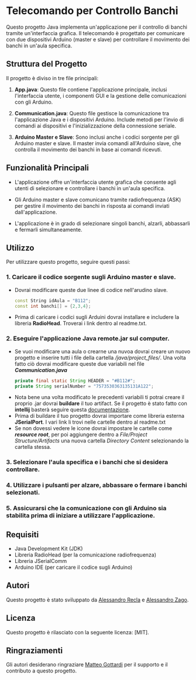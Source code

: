 # Telecomando per Controllo Banchi

Questo progetto Java implementa un'applicazione per il controllo di banchi tramite un'interfaccia grafica. Il telecomando è progettato per comunicare con due dispositivi Arduino (master e slave) per controllare il movimento dei banchi in un'aula specifica.

## Struttura del Progetto

Il progetto è diviso in tre file principali:

1. **App.java**: Questo file contiene l'applicazione principale, inclusi l'interfaccia utente, i componenti GUI e la gestione delle comunicazioni con gli Arduino.

2. **Communication.java**: Questo file gestisce la comunicazione tra l'applicazione Java e i dispositivi Arduino. Include metodi per l'invio di comandi ai dispositivi e l'inizializzazione della connessione seriale.

3. **Arduino Master e Slave**: Sono inclusi anche i codici sorgente per gli Arduino master e slave. Il master invia comandi all'Arduino slave, che controlla il movimento dei banchi in base ai comandi ricevuti.

## Funzionalità Principali

- L'applicazione offre un'interfaccia utente grafica che consente agli utenti di selezionare e controllare i banchi in un'aula specifica.

- Gli Arduino master e slave comunicano tramite radiofrequenza (ASK) per gestire il movimento dei banchi in risposta ai comandi inviati dall'applicazione.

- L'applicazione è in grado di selezionare singoli banchi, alzarli, abbassarli e fermarli simultaneamente.

## Utilizzo

Per utilizzare questo progetto, seguire questi passi:

### 1. Caricare il codice sorgente sugli Arduino master e slave.
- Dovrai modificare queste due linee di codice nell'arudino slave.
  ```c++
  const String idAula = "B112";
  const int banchi[] = {2,3,4};
  ```
- Prima di caricare i codici sugli Arduini dovrai installare e includere la libreria **RadioHead**. Troverai i link dentro al readme.txt.
  
### 2. Eseguire l'applicazione Java remote.jar sul computer.
- Se vuoi modificare una aula o crearne una nuvoa dovrai creare un nuovo progetto e inserire tutti i file della cartella */java/project_files/*. Una volta fatto ciò dovrai modificare queste due variabili nel file ***Communication.java***
  ```Java
  private final static String HEADER = "#B112#";
  private String serialNumber = "7573530363135131A122";
  ```
- Nota bene una volta modificato le precedenti variabili ti potrai creare il proprio .jar dovrai **buildare** il tuo artifact. Se il progetto è stato fatto con **intellij** basterà seguire questa [documentazione](https://www.jetbrains.com/help/idea/working-with-artifacts.html#deploy_artifact).
- Prima di buildare il tuo progetto dovrai importare come libreria esterna **JSerialPort**. I vari link li trovi nelle cartelle dentro al readme.txt
- Se non dovessi vedere le icone dovrai impostare le cartelle come ***resource root***, per poi aggiungere dentro a *File/Project Structure/Artifacts* una nuova cartella *Directory Content* selezionando la cartella stessa.

### 3. Selezionare l'aula specifica e i banchi che si desidera controllare.

### 4. Utilizzare i pulsanti per alzare, abbassare o fermare i banchi selezionati.

### 5. Assicurarsi che la comunicazione con gli Arduino sia stabilita prima di iniziare a utilizzare l'applicazione.

## Requisiti

- Java Development Kit (JDK)
- Libreria RadioHead (per la comunicazione radiofrequenza)
- Libreria JSerialComm
- Arduino IDE (per caricare il codice sugli Arduino)

## Autori

Questo progetto è stato sviluppato da [Alessandro Recla](https://github.com/lsndrcl) e [Alessandro Zago](https://github.com/endknife).

## Licenza

Questo progetto è rilasciato con la seguente licenza: [MIT].

## Ringraziamenti

Gli autori desiderano ringraziare [Matteo Gottardi](https://github.com/MatteoGottardi) per il supporto e il contributo a questo progetto.

